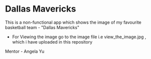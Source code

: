 # Dallas Mavericks

This is a non-functional app which shows the image of my favourite basketball team - "Dallas Mavericks"

- For Viewing the image go to the image file i.e view_the_image.jpg , which i have uploaded in this repository

Mentor - Angela Yu
<!-- 
## Getting Started

This project is a starting point for a Flutter application.

A few resources to get you started if this is your first Flutter project:

- [Lab: Write your first Flutter app](https://flutter.dev/docs/get-started/codelab)
- [Cookbook: Useful Flutter samples](https://flutter.dev/docs/cookbook)

For help getting started with Flutter, view our
[online documentation](https://flutter.dev/docs), which offers tutorials,
samples, guidance on mobile development, and a full API reference.
 -->
